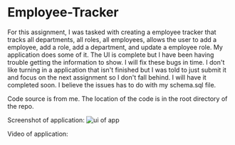 # Employee-Tracker

For this assignment, I was tasked with creating a employee tracker that tracks all departments, all roles, all employees, allows the user to add a employee, add a role, add a department, and update a employee role. My application does some of it. The UI is complete but I have been having trouble getting the information to show. I will fix these bugs in time. I don't like turning in a application that isn't finished but I was told to just submit it and focus on the next assignment so I don't fall behind. I will have it completed soon. I believe the issues has to do with my schema.sql file. 

Code source is from me. The location of the code is in the root directory of the repo. 



Screenshot of application: ![ui of app](https://github.com/Canes2023/Employee-Tracker/assets/145178643/fd2d3498-4b7a-4248-b434-54cd9ad65480)



Video of application: 